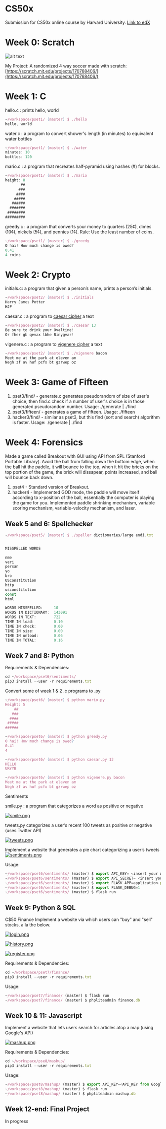 CS50x
=====

Submission for CS50x online course by Harvard University.
[Link to edX](https://www.edx.org/course/introduction-computer-science-harvardx-cs50x#!)

Week 0: Scratch
=================
![alt text](https://github.com/jcllobet/cs50x/blob/master/week1/pset1/4waysoccer.png)

My Project: A randomized 4 way soccer made with scratch: 
[https://scratch.mit.edu/projects/170768406/](https://scratch.mit.edu/projects/170768406/)

Week 1: C
=================
hello.c : prints hello, world
```javascript
~/workspace/pset1/ (master) $ ./hello
hello, world
```

water.c : a program to convert shower's length (in minutes) to equivalent water bottles
```javascript
~/workspace/pset1/ (master) $ ./water
minutes: 10
bottles: 120
```
mario.c : a program that recreates half-pyramid using hashes (#) for blocks.
```javascript
~/workspace/pset1/ (master) $ ./mario
height: 8
       ##
      ###
     ####
    #####
   ######
  #######
 ########
#########
```
greedy.c : a program that converts your money to quarters (25¢), dimes (10¢), nickels (5¢), and pennies (1¢). Rule: Use the least number of coins.
```javascript
~/workspace/pset1/ (master) $ ./greedy
O hai! How much change is owed?
0.41
4 coins
```

Week 2: Crypto
=================
initials.c: a program that given a person’s name, prints a person’s initials.
```javascript
~/workspace/pset2/ (master) $ ./initials
Harry James Potter
HJP
```

caesar.c : a program to [caesar cipher](https://en.wikipedia.org/wiki/Caesar_cipher) a text
```javascript
~/workspace/pset2/ (master) $ ./caesar 13
Be sure to drink your Ovaltine!
Or fher gb qevax lbhe Binygvar!
```
 

vigenere.c : a program to [vigenere cipher](https://en.wikipedia.org/wiki/Vigenère_cipher) a text
```javascript
~/workspace/pset2/ (master) $ ./vigenere bacon
Meet me at the park at eleven am
Negh zf av huf pcfx bt gzrwep oz
```

Week 3: Game of Fifteen
=================
1. pset3/find/ - generate.c generates pseudorandom of size of user's choice, then find.c check if a number of user's choice is in those generated pseudorandom number. Usage: ./generate <size> <seed> | ./find <value><br>
2. pset3/fifteen/ - generates a game of fifteen. Usage: ./fifteen <size of board><br>
3. hacker3/find/ - similar as pset3, but this find (sort and search) algorithm is faster. Usage: ./generate <size> <seed> | ./find <value><br>

Week 4: Forensics
=================
Made a game called Breakout with GUI using API from SPL (Stanford Portable Library). Avoid the ball from falling down the bottom edge, when the ball hit the paddle, it will bounce to the top, when it hit the bricks on the top portion of the game, the brick will dissapear, points increased, and ball will bounce back down.<br>

1. pset4 - Standard version of Breakout.<br>
2. hacker4 - Implemented GOD mode, the paddle will move itself according to x-position of the ball, essentially the computer is playing the game for you. Implemented paddle shrinking mechanism, variable scoring mechanism, variable-velocity mechanism, and laser.<br>

## Week 5 and 6: Spellchecker
```javascript
~/workspace/pset5/ (master) $ ./speller dictionaries/large endi.txt


MISSPELLED WORDS

nme
veri
persan
yo
bro
USConstitution
http
usconstitution
const
html

WORDS MISSPELLED:     10
WORDS IN DICTIONARY:  143091
WORDS IN TEXT:        722
TIME IN load:         0.10
TIME IN check:        0.00
TIME IN size:         0.00
TIME IN unload:       0.06
TIME IN TOTAL:        0.16
```

## Week 7 and 8: Python
Requirements & Dependencies:
```javascript
cd ~/workspace/pset6/sentiments/
pip3 install --user -r requirements.txt
```

Convert some of week 1 & 2 .c programs to .py
```javascript
~/workspace/pset6/ (master) $ python mario.py
Height: 5
    ##
   ###
  ####
 #####
######
```

```javascript
~/workspace/pset6/ (master) $ python greedy.py
O hai! How much change is owed?
0.41
4
```

```javascript
~/workspace/pset6/ (master) $ python caesar.py 13
HELLO
URYYB
```

```javascript
~/workspace/pset6/ (master) $ python vigenere.py bacon
Meet me at the park at eleven am
Negh zf av huf pcfx bt gzrwep oz
```

Sentiments

smile.py : a program that categorizes a word as positive or negative

[![smile.png](https://s28.postimg.org/jzsjsjkod/smile.png)](https://postimg.org/image/907cgxu95/)

tweets.py categorizes a user’s recent 100 tweets as positive or negative (uses Twitter API)

[![tweets.png](https://s23.postimg.org/xjn5x6qm3/tweets.png)](https://postimg.org/image/4u0a0jmlz/)

Implement a website that generates a pie chart categorizing a user’s tweets
[![sentiments.png](https://s23.postimg.org/ortjkn7vf/sentiments.png)](https://postimg.org/image/o2ar8a7br/)

Usage: 
```javascript
~/workspace/pset6/sentiments/ (master) $ export API_KEY= <insert your API_KEY from Twitter here>
~/workspace/pset6/sentiments/ (master) $ export API_SECRET= <insert your API_SECRET from Twitter here>
~/workspace/pset6/sentiments/ (master) $ export FLASK_APP=application.py
~/workspace/pset6/sentiments/ (master) $ export FLASK_DEBUG=1
~/workspace/pset6/sentiments/ (master) $ flask run
```

## Week 9: Python & SQL

C$50 Finance
Implement a website via which users can "buy" and "sell" stocks, a la the below.

[![login.png](https://s29.postimg.org/9db3is4tz/login.png)](https://postimg.org/image/kpnp0kdir/)

[![history.png](https://s28.postimg.org/8lwbj1hf1/history.png)](https://postimg.org/image/6hbyhyfs9/)

[![register.png](https://s29.postimg.org/y3lizvo7r/register.png)](https://postimg.org/image/9abyz8577/)

Requirements & Dependencies:
```javascript
cd ~/workspace/pset7/finance/
pip3 install --user -r requirements.txt
```
Usage: 
```javascript
~/workspace/pset7/finance/ (master) $ flask run
~/workspace/pset7/finance/ (master) $ phpliteadmin finance.db
```
## Week 10 & 11: Javascript
Implement a website that lets users search for articles atop a map (using Google's API)

[![mashup.png](https://s29.postimg.org/nejvi69pz/mashup.png)](https://postimg.org/image/ewafdu377/)

Requirements & Dependencies:
```javascript
cd ~/workspace/pse8/mashup/
pip3 install --user -r requirements.txt
```
Usage: 
```javascript
~/workspace/pset8/mashup/ (master) $ export API_KEY=<API_KEY from Google Maps API>
~/workspace/pset8/mashup/ (master) $ flask run
~/workspace/pset8/mashup/ (master) $ phpliteadmin mashup.db
```

## Week 12-end: Final Project
In progress
